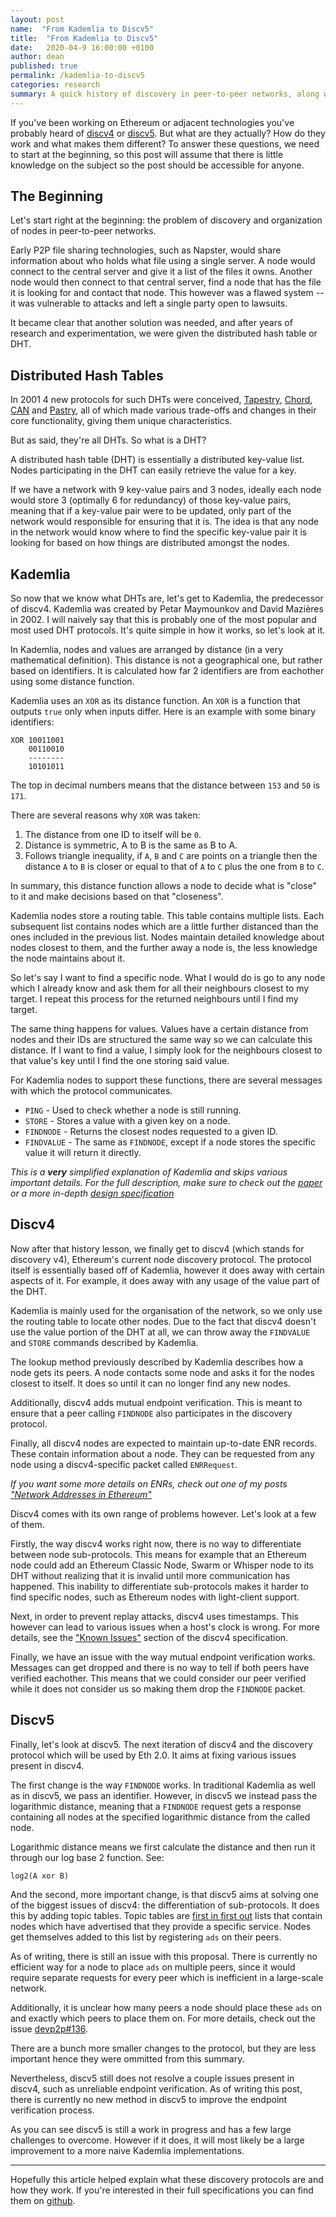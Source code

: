 ```yaml
---
layout: post
name:  "From Kademlia to Discv5"
title:  "From Kademlia to Discv5"
date:   2020-04-9 16:00:00 +0100
author: dean
published: true
permalink: /kademlia-to-discv5
categories: research
summary: A quick history of discovery in peer-to-peer networks, along with a look into discv4 and discv5, detailing what they are, how they work and where they differ.
---
```


If you've been working on Ethereum or adjacent technologies you've probably heard of [discv4](https://github.com/ethereum/devp2p/blob/master/discv4.md) or [discv5](https://github.com/ethereum/devp2p/blob/master/discv5/discv5.md). But what are they actually? How do they work and what makes them different? To answer these questions, we need to start at the beginning, so this post will assume that there is little knowledge on the subject so the post should be accessible for anyone.

## The Beginning

Let's start right at the beginning: the problem of discovery and organization of nodes in peer-to-peer networks.

Early P2P file sharing technologies, such as Napster, would share information about who holds what file using a single server. A node would connect to the central server and give it a list of the files it owns. Another node would then connect to that central server, find a node that has the file it is looking for and contact that node. This however was a flawed system -- it was vulnerable to attacks and left a single party open to lawsuits.

It became clear that another solution was needed, and after years of research and experimentation, we were given the distributed hash table or DHT.

## Distributed Hash Tables

In 2001 4 new protocols for such DHTs were conceived, [Tapestry](https://pdos.csail.mit.edu/~strib/docs/tapestry/tapestry_jsac03.pdf), [Chord](https://pdos.csail.mit.edu/papers/chord:sigcomm01/chord_sigcomm.pdf), [CAN](https://people.eecs.berkeley.edu/~sylvia/papers/cans.pdf) and [Pastry](http://rowstron.azurewebsites.net/PAST/pastry.pdf), all of which made various trade-offs and changes in their core functionality, giving them unique characteristics.

But as said, they're all DHTs. So what is a DHT?

A distributed hash table (DHT) is essentially a distributed key-value list. Nodes participating in the DHT can easily retrieve the value for a key.

If we have a network with 9 key-value pairs and 3 nodes, ideally each node would store 3 (optimally 6 for redundancy) of those key-value pairs, meaning that if a key-value pair were to be updated, only part of the network would responsible for ensuring that it is. The idea is that any node in the network would know where to find the specific key-value pair it is looking for based on how things are distributed amongst the nodes.

## Kademlia

So now that we know what DHTs are, let's get to Kademlia, the predecessor of discv4. Kademlia was created by Petar Maymounkov and David Mazières in 2002. I will naively say that this is probably one of the most popular and most used DHT protocols. It's quite simple in how it works, so let's look at it.

In Kademlia, nodes and values are arranged by distance (in a very mathematical definition). This distance is not a geographical one, but rather based on identifiers. It is calculated how far 2 identifiers are from eachother using some distance function.

Kademlia uses an `XOR` as its distance function. An `XOR` is a function that outputs `true` only when inputs differ. Here is an example with some binary identifiers:

```
XOR 10011001
    00110010
    --------
    10101011
```

The top in decimal numbers means that the distance between `153` and `50` is `171`.

There are several reasons why `XOR` was taken:
 1. The distance from one ID to itself will be `0`.
 2. Distance is symmetric, A to B is the same as B to A.
 3. Follows triangle inequality, if `A`, `B` and `C` are points on a triangle then the distance `A` to `B` is closer or equal to that of `A` to `C` plus the one from `B` to `C`.

In summary, this distance function allows a node to decide what is "close" to it and make decisions based on that "closeness".

Kademlia nodes store a routing table. This table contains multiple lists. Each subsequent list contains nodes which are a little further distanced than the ones included in the previous list. Nodes maintain detailed knowledge about nodes closest to them, and the further away a node is, the less knowledge the node maintains about it.

So let's say I want to find a specific node. What I would do is go to any node which I already know and ask them for all their neighbours closest to my target. I repeat this process for the returned neighbours until I find my target.

The same thing happens for values. Values have a certain distance from nodes and their IDs are structured the same way so we can calculate this distance. If I want to find a value, I simply look for the neighbours closest to that value's key until I find the one storing said value.

For Kademlia nodes to support these functions, there are several messages with which the protocol communicates.

- `PING` - Used to check whether a node is still running.
- `STORE` - Stores a value with a given key on a node.
- `FINDNODE` - Returns the closest nodes requested to a given ID.
- `FINDVALUE` - The same as `FINDNODE`, except if a node stores the specific value it will return it directly.

*This is a **very** simplified explanation of Kademlia and skips various important details. For the full description, make sure to check out the [paper](https://pdos.csail.mit.edu/~petar/papers/maymounkov-kademlia-lncs.pdf) or a more in-depth [design specification](http://xlattice.sourceforge.net/components/protocol/kademlia/specs.html)*

## Discv4

Now after that history lesson, we finally get to discv4 (which stands for discovery v4), Ethereum's current node discovery protocol. The protocol itself is essentially based off of Kademlia, however it does away with certain aspects of it. For example, it does away with any usage of the value part of the DHT. 

Kademlia is mainly used for the organisation of the network, so we only use the routing table to locate other nodes. Due to the fact that discv4 doesn't use the value portion of the DHT at all, we can throw away the `FINDVALUE` and `STORE` commands described by Kademlia.

The lookup method previously described by Kademlia describes how a node gets its peers. A node contacts some node and asks it for the nodes closest to itself. It does so until it can no longer find any new nodes.

Additionally, discv4 adds mutual endpoint verification. This is meant to ensure that a peer calling `FINDNODE` also participates in the discovery protocol.

Finally, all discv4 nodes are expected to maintain up-to-date ENR records. These contain information about a node. They can be requested from any node using a discv4-specific packet called `ENRRequest`.

*If you want some more details on ENRs, check out one of my posts ["Network Addresses in Ethereum"](https://dean.eigenmann.me/blog/2020/01/21/network-addresses-in-ethereum/)*

Discv4 comes with its own range of problems however. Let's look at a few of them.

Firstly, the way discv4 works right now, there is no way to differentiate between node sub-protocols. This means for example that an Ethereum node could add an Ethereum Classic Node, Swarm or Whisper node to its DHT without realizing that it is invalid until more communication has happened. This inability to differentiate sub-protocols makes it harder to find specific nodes, such as Ethereum nodes with light-client support.

Next, in order to prevent replay attacks, discv4 uses timestamps. This however can lead to various issues when a host's clock is wrong. For more details, see the ["Known Issues"](https://github.com/ethereum/devp2p/blob/master/discv4.md#known-issues-in-the-current-version) section of the discv4 specification.

Finally, we have an issue with the way mutual endpoint verification works. Messages can get dropped and there is no way to tell if both peers have verified eachother. This means that we could consider our peer verified while it does not consider us so making them drop the `FINDNODE` packet.

## Discv5

Finally, let's look at discv5. The next iteration of discv4 and the discovery protocol which will be used by Eth 2.0. It aims at fixing various issues present in discv4.

The first change is the way `FINDNODE` works. In traditional Kademlia as well as in discv5, we pass an identifier. However, in discv5 we instead pass the logarithmic distance, meaning that a `FINDNODE` request gets a response containing all nodes at the specified logarithmic distance from the called node.

Logarithmic distance means we first calculate the distance and then run it through our log base 2 function. See:

```
log2(A xor B)
```

And the second, more important change, is that discv5 aims at solving one of the biggest issues of discv4: the differentiation of sub-protocols. It does this by adding topic tables. Topic tables are [first in first out](https://en.wikipedia.org/wiki/FIFO_(computing_and_electronics)) lists that contain nodes which have advertised that they provide a specific service. Nodes get themselves added to this list by registering `ads` on their peers. 

As of writing, there is still an issue with this proposal. There is currently no efficient way for a node to place `ads` on multiple peers, since it would require separate requests for every peer which is inefficient in a large-scale network.

Additionally, it is unclear how many peers a node should place these `ads` on and exactly which peers to place them on. For more details, check out the issue [devp2p#136](https://github.com/ethereum/devp2p/issues/136).

There are a bunch more smaller changes to the protocol, but they are less important hence they were ommitted from this summary.

Nevertheless, discv5 still does not resolve a couple issues present in discv4, such as unreliable endpoint verification. As of writing this post, there is currently no new method in discv5 to improve the endpoint verification process.

As you can see discv5 is still a work in progress and has a few large challenges to overcome. However if it does, it will most likely be a large improvement to a more naive Kademlia implementations.

---

Hopefully this article helped explain what these discovery protocols are and how they work. If you're interested in their full specifications you can find them on [github](https://github.com/ethereum/devp2p).
